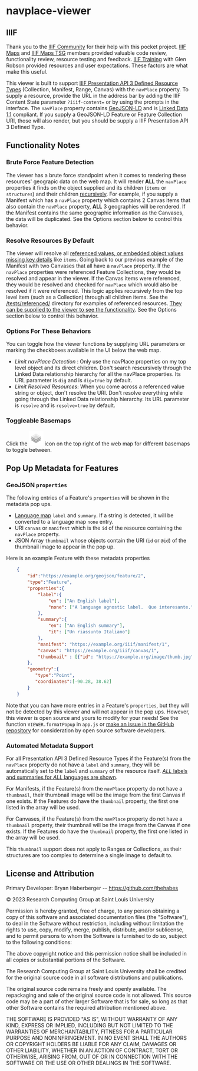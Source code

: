 # navplace-viewer

## IIIF
Thank you to the [IIIF Community](https://iiif.io/community/) for their help with this pocket project.  [IIIF Maps](https://iiif.io/community/groups/maps/) and [IIIF Maps TSG](https://iiif.io/community/groups/maps-tsg/) members provided valuable code review, functionality review, resource testing and feedback.  [IIIF Training](https://iiif.io/get-started/training/) with Glen Robson provided resources and user expectations.  These factors are what make this useful.  

This viewer is built to support [IIIF Presentation API 3 Defined Resource Types](https://iiif.io/api/presentation/3.0/#21-defined-types) (Collection, Manifest, Range, Canvas) with the `navPlace` property.  To supply a resource, provide the URL in the address bar by adding the IIIF Content State parameter `?iiif-content=` or by using the prompts in the interface.  The `navPlace` property contains [GeoJSON-LD](https://geojson.org/geojson-ld/) and is [Linked Data 1.1](https://www.w3.org/TR/json-ld11/) compliant.  If you supply a GeoJSON-LD Feature or Feature Collection URI, those will also render, but you should be supply a IIIF Presentation API 3 Defined Type.

## Functionality Notes

### Brute Force Feature Detection
The viewer has a brute force standpoint when it comes to rendering these resources' geograpic data on the web map.  It will render __ALL__ the `navPlace` properties it finds on the object supplied and its children (`items` or `structures`) and their children [recursively](https://www.merriam-webster.com/dictionary/recursion).  For example, if you supply a Manifest which has a `navPlace` property which contains 2 Canvas items that also contain the `navPlace` property, __ALL__ 3 geographies will be rendered.  If the Manifest contains the same geographic information as the Canvases, the data will be duplicated.  See the Options section below to control this behavior.

### Resolve Resources By Default
The viewer will resolve all [referenced values, or embedded object values missing key details](https://iiif.io/api/presentation/3.0/#12-terminology) like `items`.  Going back to our previous example of the Manifest with two Canvases that all have a `navPlace` property.  If the `navPlace` properties were referenced Feature Collections, they would be resolved and appear in the viewer.  If the Canvas items were referenced, they would be resolved and checked for `navPlace` which would also be resolved if it were referenced.  This logic applies recursively from the top level item (such as a Collection) through all children items.  See the [/tests/referenced/](/tests/referenced/) directory for examples of referenced resources.  [They can be supplied to the viewer to see the functionality](https://centerfordigitalhumanities.github.io/navplace-viewer/?iiif-content=https://centerfordigitalhumanities.github.io/navplace-viewer/tests/referenced/collection-2.json).  See the Options section below to control this behavior.

### Options For These Behaviors
You can toggle how the viewer functions by supplying URL parameters or marking the checkboxes available in the UI below the web map.

 - *Limit navPlace Detection* : Only use the navPlace properties on my top level object and its direct children.  Don't search rescursively through the Linked Data relationship hierarchy for all the navPlace properties.  Its URL parameter is `dig` and is `dig=true` by default.
 - *Limit Resolved Resources*: When you come across a referenced value string or object, don't resolve the URI.  Don't resolve everything while going through the Linked Data relationship hierarchy.  Its URL parameter is `resolve` and is `resolve=true` by default.
    
### Toggleable Basemaps
Click the !["Basemap Layers"](/images/layers.png "Basemap Layers") icon on the top right of the web map for different basemaps to toggle between.

## Pop Up Metadata for Features

### GeoJSON `properties`
The following entries of a Feature's `properties` will be shown in the metadata pop ups.
- [Language map](https://iiif.io/api/presentation/3.0/#language-of-property-values) `label` and `summary`.  If a string is detected, it will be converted to a language map `none` entry.
- URI `canvas` or `manifest` which is the `id` of the resource containing the `navPlace` property.
- JSON Array `thumbnail` whose objects contain the URI (`id` or `@id`) of the thumbnail image to appear in the pop up.

Here is an example Feature with these metadata properties

```JSON
    {
        "id":"https://example.org/geojson/feature/2",
        "type":"Feature",
        "properties":{
            "label":{
                "en": ["An English label"],
                "none": ["A language agnostic label.  Que interesante."]
            },
            "summary":{
                "en": ["An English summary"],
                "it": ["Un riassunto Italiano"]
            },
            "manifest": "https://example.org/iiif/manifest/1",
            "canvas": "https://example.org/iiif/canvas/1",
            "thumbnail" : [{"id": "https://example.org/image/thumb.jpg"}]
        },
        "geometry":{
           "type":"Point",
           "coordinates":[-90.28, 38.62]
        }
    }
```

Note that you can have more entries in a Feature's `properties`, but they will not be detected by this viewer and will not appear in the pop ups.  However, this viewer is open source and yours to modify for your needs!  See the function `VIEWER.formatPopup` in `app.js` or [make an issue in the GitHub repository](https://github.com/CenterForDigitalHumanities/navplace-viewer/issues) for consideration by open source software developers.

### Automated Metadata Support

For all Presentation API 3 Defined Resource Types if the Feature(s) from the `navPlace` property do not have a `label` and `summary`, they will be automatically set to the `label` and `summary` of the resource itself.  [_ALL_ labels and summaries for _ALL_ languages are shown](https://github.com/CenterForDigitalHumanities/navplace-viewer/issues/22).

For Manifests, if the Feature(s) from the `navPlace` property do not have a `thumbnail`, their thumbnail image will be the image from the first Canvas if one exists.  If the Features do have the `thumbnail` property, the first one listed in the array will be used.

For Canvases, if the Feature(s) from the `navPlace` property do not have a `thumbnail` property, their thumbnail will be the image from the Canvas if one exists.  If the Features do have the `thumbnail` property, the first one listed in the array will be used.

This `thumbnail` support does not apply to Ranges or Collections, as their structures are too complex to determine a single image to default to.

## License and Attribution
Primary Developer: Bryan Haberberger -- https://github.com/thehabes
 
&copy; 2023 Research Computing Group at Saint Louis University

Permission is hereby granted, free of charge, to any person obtaining a copy of this software and associated documentation files (the "Software"), to deal in the Software without restriction, including without limitation the rights to use, copy, modify, merge, publish, distribute, and/or sublicense, and to permit persons to whom the Software is furnished to do so, subject to the following conditions:

The above copyright notice and this permission notice shall be included in all copies or substantial portions of the Software.

The Research Computing Group at Saint Louis University shall be credited for the original source code in all software distributions and publications.

The original source code remains freely and openly available.  The repackaging and sale of the original source code is not allowed.  This source code may be a part of other larger Software that is for sale, so long as that other Software contains the required attribution mentioned above.  

THE SOFTWARE IS PROVIDED "AS IS", WITHOUT WARRANTY OF ANY KIND, EXPRESS OR IMPLIED, INCLUDING BUT NOT LIMITED TO THE WARRANTIES OF MERCHANTABILITY, FITNESS FOR A PARTICULAR PURPOSE AND NONINFRINGEMENT. IN NO EVENT SHALL THE AUTHORS OR COPYRIGHT HOLDERS BE LIABLE FOR ANY CLAIM, DAMAGES OR OTHER LIABILITY, WHETHER IN AN ACTION OF CONTRACT, TORT OR OTHERWISE, ARISING FROM, OUT OF OR IN CONNECTION WITH THE SOFTWARE OR THE USE OR OTHER DEALINGS IN THE SOFTWARE.
